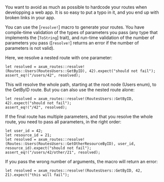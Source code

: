 You want to avoid as much as possible to hardcode your routes when
developping a web app. It is so easy to put a typo in it, and you end up
with broken links in your app.

You can use the [`resolve!`] macro to generate your routes.
You have compile-time validation of the types of parameters you pass
(any type that implements the [`ToString`] trait), and run-time
validation of the number of parameters you pass ([`resolve!`] returns an error
if the number of parameters is not valid).


Here, we resolve a nested route with one parameter:

```ignore,rust
let resolved = axum_routes::resolve!(Routes::Users(RoutesUsers::GetByID), 42).expect("should not fail");
assert_eq!("/users/42", resolved);
```

This will resolve the whole path, starting at the root node (Users enum),
to the GetByID route.
But you can also use the nested route alone:

```ignore,rust
let resolved = axum_routes::resolve!(RoutesUsers::GetByID, 42).expect("should not fail");
assert_eq!("/42", resolved);
```

If the final route has multiple parameters, and that you resolve the whole
route, you need to pass all parameters, in the right order:

```ignore,rust
let user_id = 42;
let resource_id = 21;
let resolved = axum_routes::resolve!(Routes::Users(RoutesUsers::GetOtherResourceByID), user_id, resource_id).expect("should not fail");
assert_eq!("/users/42/other/21", resolved);
```

If you pass the wrong number of arguments, the macro will return an error:

```ignore,rust
let resolved = axum_routes::resolve!(RoutesUsers::GetByID, 42, 21).expect("this will fail");
```
